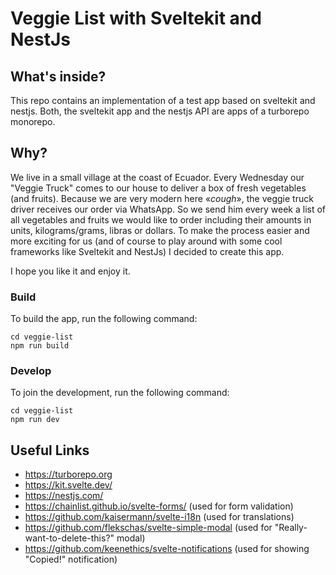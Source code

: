 # Veggie List with Sveltekit and NestJs

## What's inside?

This repo contains an implementation of a test app based on sveltekit and nestjs. Both, the sveltekit app and the nestjs API are apps of a turborepo monorepo.

## Why?

We live in a small village at the coast of Ecuador. Every Wednesday our "Veggie Truck" comes to our house to deliver a box of fresh vegetables (and fruits). Because we are very modern here «*cough*», the veggie truck driver receives our order via WhatsApp. So we send him every week a list of all vegetables and fruits we would like to order including their amounts in units, kilograms/grams, libras or dollars. To make the process easier and more exciting for us (and of course to play around with some cool frameworks like Sveltekit and NestJs) I decided to create this app. 

I hope you like it and enjoy it. 

### Build

To build the app, run the following command:

```
cd veggie-list
npm run build
```

### Develop

To join the development, run the following command:

```
cd veggie-list
npm run dev
```

## Useful Links
- https://turborepo.org
- https://kit.svelte.dev/
- https://nestjs.com/
- https://chainlist.github.io/svelte-forms/ (used for form validation)
- https://github.com/kaisermann/svelte-i18n (used for translations)
- https://github.com/flekschas/svelte-simple-modal (used for "Really-want-to-delete-this?" modal)
- https://github.com/keenethics/svelte-notifications (used for showing "Copied!" notification)
